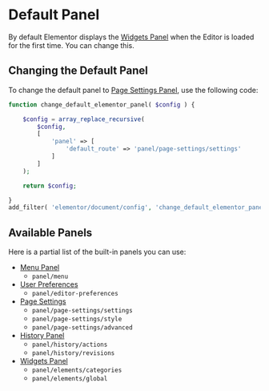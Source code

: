 # Default Panel

By default Elementor displays the [Widgets Panel]() when the Editor is loaded for the first time. You can change this.

## Changing the Default Panel

To change the default panel to [Page Settings Panel](./page-settings-panel), use the following code:

```php
function change_default_elementor_panel( $config ) {

	$config = array_replace_recursive(
		$config,
		[
			'panel' => [
				'default_route' => 'panel/page-settings/settings'
			]
		]
	);

	return $config;

}
add_filter( 'elementor/document/config', 'change_default_elementor_panel' );
```

## Available Panels

Here is a partial list of the built-in panels you can use:

* [Menu Panel](./menu-panel)
  * `panel/menu`
* [User Preferences](./user-preferences-panel)
  * `panel/editor-preferences`
* [Page Settings](./page-settings-panel)
  * `panel/page-settings/settings`
  * `panel/page-settings/style`
  * `panel/page-settings/advanced`
* [History Panel](./history-panel)
  * `panel/history/actions`
  * `panel/history/revisions`
* [Widgets Panel](./widgets-panel)
  * `panel/elements/categories`
  * `panel/elements/global`
